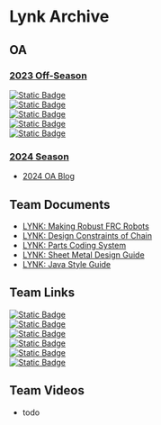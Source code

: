 # Lynk Archive <br>

## OA <br>

### [2023 Off-Season](./2023OffSeasonOA/index.md) <br>
[![Static Badge](https://img.shields.io/badge/First_Team_Meeting_OffSeason-na?style=for-the-badge&label=10%2F23%2F23&labelColor=000000&color=bf5700)](https://www.chiefdelphi.com/t/frc-9496-lynk-2024-build-thread-open-alliance/441524/3?u=jimmyy) <br>
[![Static Badge](https://img.shields.io/badge/lynk_library_of_knowledge_release-na?style=for-the-badge&label=10%2F29%2F23&labelColor=000000&color=bf5700)](https://www.chiefdelphi.com/t/frc-9496-lynk-2024-build-thread-open-alliance/441524/8?u=jimmyy) <br>
[![Static Badge](https://img.shields.io/badge/Tools,_Glorious_tools!-na?style=for-the-badge&label=11%2F03%2F23&labelColor=000000&color=bf5700)](https://www.chiefdelphi.com/t/frc-9496-lynk-2024-build-thread-open-alliance/441524/10?u=jimmyy) <br>
[![Static Badge](https://img.shields.io/badge/Lynk_Library_of_Knowledge:_2024_Pre–Season_Release-na?style=for-the-badge&label=12%2F18%2F23&labelColor=000000&color=bf5700)](https://www.chiefdelphi.com/t/frc-9496-lynk-2024-build-thread-open-alliance/441524/16?u=jimmyy) <br> 
[![Static Badge](https://img.shields.io/badge/one-Preseason_Design_Project-black?style=for-the-badge&label=01%2F03%2F24&labelColor=000000&color=bf5700)](https://www.chiefdelphi.com/t/frc-9496-lynk-2024-build-thread-open-alliance/441524/17?u=jimmyy) <br>

### [2024 Season](./2024SeasonOA/index.md) <br>
- [2024 OA Blog](https://www.chiefdelphi.com/t/frc-9496-lynk-2024-build-thread-open-alliance/441524?u=jimmyy)

## Team Documents <br>
- [LYNK: Making Robust FRC Robots](https://docs.google.com/document/d/1Qt6DSVOIRh5dXyzQ9Q3VipjBpd12ozPSDN2LOaZLYqo/edit?usp=sharing)
- [LYNK: Design Constraints of Chain](https://docs.google.com/document/d/1m06TxMAqUlIHKjY84uFjRJwLsTOlEjOfFqxZBVQKsck/edit?usp=sharing)
- [LYNK: Parts Coding System](https://docs.google.com/document/d/1AxjovjDQV9VLWG0vvZujM-4wMK7v6N10FWTSsmSrQFU/edit?usp=sharing)
- [LYNK: Sheet Metal Design Guide](https://docs.google.com/document/d/1SSPp0jThv-Izgj_aEsbGcd8lTTkbXJtDYkFObN58tgM/edit?usp=sharing)
- [LYNK: Java Style Guide](https://docs.lynkrobotics.org/lynkArchive/programming/styleGuide.html)


## Team Links <br>
[![Static Badge](https://img.shields.io/badge/Team_Website-Lynk?style=for-the-badge&label=Lynk&labelColor=000000&color=bf5700)](https://lynkrobotics.org) <br>
[![Static Badge](https://img.shields.io/badge/Facebook-facebook?style=for-the-badge&logo=facebook&logoColor=bf5700&labelColor=000000&color=bf5700)](https://www.facebook.com/lynkfrc) <br>
[![Static Badge](https://img.shields.io/badge/Instagram-instagram?style=for-the-badge&logo=instagram&logoColor=bf5700&labelColor=000000&color=bf5700)](https://www.instagram.com/lynkfrc/) <br>
[![Static Badge](https://img.shields.io/badge/Github-github?style=for-the-badge&logo=github&logoColor=bf5700&labelColor=000000&color=bf5700)](https://github.com/LynkRobotics) <br>
[![Static Badge](https://img.shields.io/badge/Youtube-youtube?style=for-the-badge&logo=youtube&logoColor=bf5700&labelColor=000000&color=bf5700)](https://www.youtube.com/@LynkFRC/) <br>
[![Static Badge](https://img.shields.io/badge/Stats-LLK?style=for-the-badge&label=LLK&labelColor=000000&color=bf5700)](https://docs.lynkrobotics.org/lynkArchive/misc/llkStats.html) <br>


## Team Videos <br>
- todo

